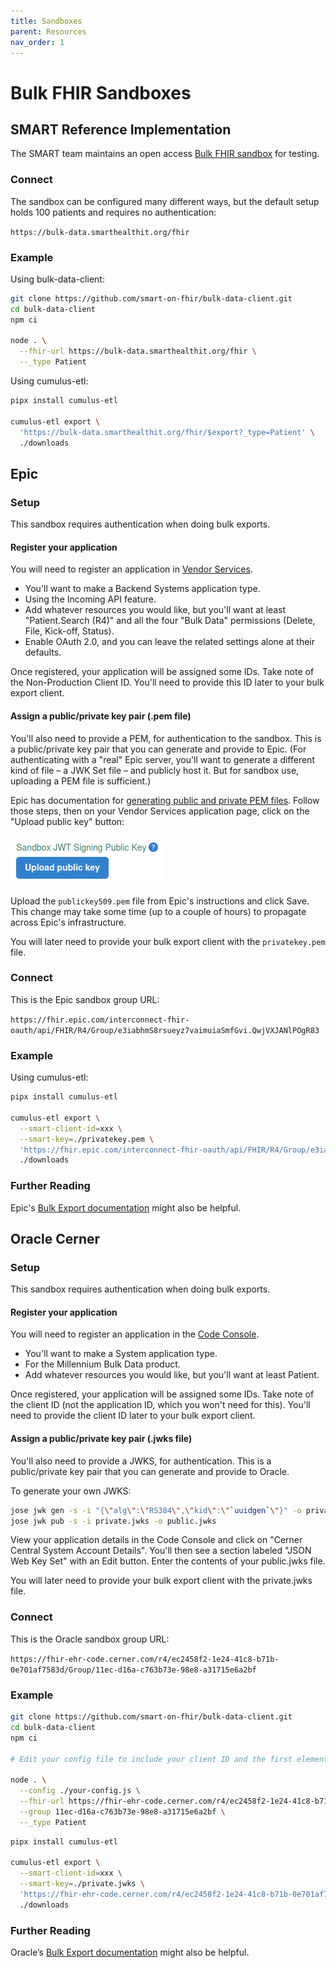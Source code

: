 ```yaml
---
title: Sandboxes
parent: Resources
nav_order: 1
---
```


# Bulk FHIR Sandboxes

## SMART Reference Implementation
The SMART team maintains an open access 
[Bulk FHIR sandbox](https://bulk-data.smarthealthit.org/) for testing.

### Connect
The sandbox can be configured many different ways, but the default setup holds 100 patients and requires no authentication:

`https://bulk-data.smarthealthit.org/fhir`

### Example
Using bulk-data-client:
```sh
git clone https://github.com/smart-on-fhir/bulk-data-client.git
cd bulk-data-client
npm ci

node . \
  --fhir-url https://bulk-data.smarthealthit.org/fhir \
  --_type Patient
```
Using cumulus-etl:
```sh
pipx install cumulus-etl

cumulus-etl export \
  'https://bulk-data.smarthealthit.org/fhir/$export?_type=Patient' \
  ./downloads
```
## Epic
### Setup
This sandbox requires authentication when doing bulk exports.
#### Register your application
You will need to register an application in 
[Vendor Services](https://vendorservices.epic.com/Developer/Apps).

- You'll want to make a Backend Systems application type.
- Using the Incoming API feature.
- Add whatever resources you would like, but you'll want at least "Patient.Search (R4)" and all the four "Bulk Data" permissions (Delete, File, Kick-off, Status).
- Enable OAuth 2.0, and you can leave the related settings alone at their defaults.

Once registered, your application will be assigned some IDs. Take note of the Non-Production Client ID. You'll need to provide this ID later to your bulk export client.
#### Assign a public/private key pair (.pem file)
You'll also need to provide a PEM, for authentication to the sandbox. This is a public/private key pair that you can generate and provide to Epic. (For authenticating with a "real" Epic server, you'll want to generate a different kind of file – a JWK Set file – and publicly host it. But for sandbox use, uploading a PEM file is sufficient.)

Epic has documentation for 
[generating public and private PEM files](https://vendorservices.epic.com/Article?docId=oauth2&section=Creating-Key-Pair).
Follow those steps, then on your Vendor Services application page,
click on the "Upload public key" button:

![Epic upload button](../assets/epic_upload.png)

Upload the `publickey509.pem` file from Epic's instructions and click Save.
This change may take some time (up to a couple of hours) to propagate across Epic's infrastructure.

You will later need to provide your bulk export client with the `privatekey.pem` file.

### Connect
This is the Epic sandbox group URL:

`https://fhir.epic.com/interconnect-fhir-oauth/api/FHIR/R4/Group/e3iabhmS8rsueyz7vaimuiaSmfGvi.QwjVXJANlPOgR83`

### Example
Using cumulus-etl:
```sh
pipx install cumulus-etl

cumulus-etl export \
  --smart-client-id=xxx \
  --smart-key=./privatekey.pem \
  'https://fhir.epic.com/interconnect-fhir-oauth/api/FHIR/R4/Group/e3iabhmS8rsueyz7vaimuiaSmfGvi.QwjVXJANlPOgR83/$export?_type=Patient' \
  ./downloads
```
### Further Reading
Epic's [Bulk Export documentation](https://fhir.epic.com/Documentation?docId=fhir_bulk_data)
might also be helpful.

## Oracle Cerner
### Setup
This sandbox requires authentication when doing bulk exports.

#### Register your application
You will need to register an application in the [Code Console](https://code-console.cerner.com/console/apps).
- You'll want to make a System application type.
- For the Millennium Bulk Data product.
- Add whatever resources you would like, but you'll want at least Patient.

Once registered, your application will be assigned some IDs. Take note of the client ID (not the application ID, which you won't need for this). You'll need to provide the client ID later to your bulk export client.

#### Assign a public/private key pair (.jwks file)
You'll also need to provide a JWKS, for authentication. This is a public/private key pair that you can generate and provide to Oracle.

To generate your own JWKS:
```sh
jose jwk gen -s -i "{\"alg\":\"RS384\",\"kid\":\"`uuidgen`\"}" -o private.jwks
jose jwk pub -s -i private.jwks -o public.jwks
```

View your application details in the Code Console and click on "Cerner Central System Account Details". You'll then see a section labeled "JSON Web Key Set" with an Edit button. Enter the contents of your public.jwks file.

You will later need to provide your bulk export client with the private.jwks file.

### Connect
This is the Oracle sandbox group URL:

`https://fhir-ehr-code.cerner.com/r4/ec2458f2-1e24-41c8-b71b-0e701af7583d/Group/11ec-d16a-c763b73e-98e8-a31715e6a2bf`

### Example
```sh
git clone https://github.com/smart-on-fhir/bulk-data-client.git
cd bulk-data-client
npm ci

# Edit your config file to include your client ID and the first element from your JWKS file

node . \
  --config ./your-config.js \
  --fhir-url https://fhir-ehr-code.cerner.com/r4/ec2458f2-1e24-41c8-b71b-0e701af7583d \
  --group 11ec-d16a-c763b73e-98e8-a31715e6a2bf \
  --_type Patient
```
```sh
pipx install cumulus-etl

cumulus-etl export \
  --smart-client-id=xxx \
  --smart-key=./private.jwks \
  'https://fhir-ehr-code.cerner.com/r4/ec2458f2-1e24-41c8-b71b-0e701af7583d/Group/11ec-d16a-c763b73e-98e8-a31715e6a2bf/$export?_type=Patient' \
  ./downloads
```

### Further Reading
Oracle’s [Bulk Export documentation](https://docs.oracle.com/en/industries/health/millennium-platform-apis/mfbda/bulk_data_access.html) might also be helpful.

